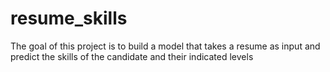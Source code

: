 # resume_skills


The goal of this project is to build  a model that takes a resume as input and predict the skills of the candidate  and their indicated levels